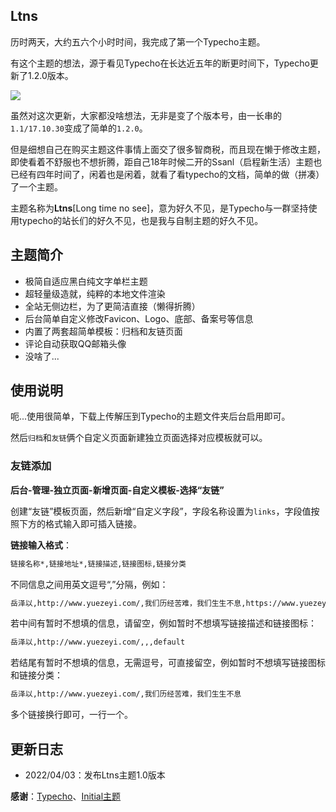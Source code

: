## Ltns

历时两天，大约五六个小时时间，我完成了第一个Typecho主题。

有这个主题的想法，源于看见Typecho在长达近五年的断更时间下，Typecho更新了1.2.0版本。

![](https://pic.zeyiwl.cn/yunimg/20220403211139.png)

虽然对这次更新，大家都没啥想法，无非是变了个版本号，由一长串的`1.1/17.10.30`变成了简单的`1.2.0`。

但是细想自己在购买主题这件事情上面交了很多智商税，而且现在懒于修改主题，即使看着不舒服也不想折腾，距自己18年时候二开的Ssanl（启程新生活）主题也已经有四年时间了，闲着也是闲着，就看了看typecho的文档，简单的做（拼凑）了一个主题。

主题名称为**Ltns**[Long time no see]，意为好久不见，是Typecho与一群坚持使用typecho的站长们的好久不见，也是我与自制主题的好久不见。

## 主题简介

* 极简自适应黑白纯文字单栏主题
* 超轻量级造就，纯粹的本地文件渲染
* 全站无侧边栏，为了更简洁直接（懒得折腾）
* 后台简单自定义修改Favicon、Logo、底部、备案号等信息
* 内置了两套超简单模板：归档和友链页面
* 评论自动获取QQ邮箱头像
* 没啥了...

## 使用说明

呃...使用很简单，下载上传解压到Typecho的主题文件夹后台启用即可。

然后`归档`和`友链`俩个自定义页面新建独立页面选择对应模板就可以。

### 友链添加

**后台-管理-独立页面-新增页面-自定义模板-选择“友链”**

创建“友链”模板页面，然后新增“自定义字段”，字段名称设置为`links`，字段值按照下方的格式输入即可插入链接。

**链接输入格式**：

```html
链接名称*,链接地址*,链接描述,链接图标,链接分类
```

不同信息之间用英文逗号“,”分隔，例如：

```html
岳泽以,http://www.yuezeyi.com/,我们历经苦难，我们生生不息,https://www.yuezeyi.com/logo.png,default
```

若中间有暂时不想填的信息，请留空，例如暂时不想填写链接描述和链接图标：

```html
岳泽以,http://www.yuezeyi.com/,,,default
```

若结尾有暂时不想填的信息，无需逗号，可直接留空，例如暂时不想填写链接图标和链接分类：

```html
岳泽以,http://www.yuezeyi.com/,我们历经苦难，我们生生不息
```

多个链接换行即可，一行一个。

## 更新日志

* 2022/04/03：发布Ltns主题1.0版本

**感谢**：[Typecho](http://typecho.org/)、[Initial主题](https://www.offodd.com/17.html)
